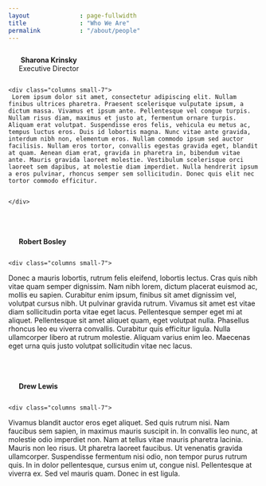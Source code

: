 ```yaml
---
layout              : page-fullwidth
title               : "Who We Are"
permalink           : "/about/people"
---
```


<div class="row">
    <div class="columns small-4">
      <img src="{{ site.urlimg }}people/krinsky.jpg" alt="">
      <p align="center"><strong>Sharona Krinsky</strong> <br>
      Executive Director
      </p>
    </div>

    <div class="columns small-7">
     Lorem ipsum dolor sit amet, consectetur adipiscing elit. Nullam finibus ultrices pharetra. Praesent scelerisque vulputate ipsum, a dictum massa. Vivamus et ipsum ante. Pellentesque vel congue turpis. Nullam risus diam, maximus et justo at, fermentum ornare turpis. Aliquam erat volutpat. Suspendisse eros felis, vehicula eu metus ac, tempus luctus eros. Duis id lobortis magna. Nunc vitae ante gravida, interdum nibh non, elementum eros. Nullam commodo ipsum sed auctor facilisis. Nullam eros tortor, convallis egestas gravida eget, blandit at quam. Aenean diam erat, gravida in pharetra in, bibendum vitae ante. Mauris gravida laoreet molestie. Vestibulum scelerisque orci laoreet sem dapibus, at molestie diam imperdiet. Nulla hendrerit ipsum a eros pulvinar, rhoncus semper sem sollicitudin. Donec quis elit nec tortor commodo efficitur.


    </div>
</div>

<div class="row" style="margin-top:50px;">
    <div class="columns small-4">
      <img src="{{ site.urlimg }}gallery-example-4.jpg" alt="">
      <p align="center"><strong>Robert Bosley</strong>
      </p>
    </div>

    <div class="columns small-7">
Donec a mauris lobortis, rutrum felis eleifend, lobortis lectus. Cras quis nibh vitae quam semper dignissim. Nam nibh lorem, dictum placerat euismod ac, mollis eu sapien. Curabitur enim ipsum, finibus sit amet dignissim vel, volutpat cursus nibh. Ut pulvinar gravida rutrum. Vivamus sit amet est vitae diam sollicitudin porta vitae eget lacus. Pellentesque semper eget mi at aliquet. Pellentesque sit amet aliquet quam, eget volutpat nulla. Phasellus rhoncus leo eu viverra convallis. Curabitur quis efficitur ligula. Nulla ullamcorper libero at rutrum molestie. Aliquam varius enim leo. Maecenas eget urna quis justo volutpat sollicitudin vitae nec lacus.
    </div><!-- /.medium-4.columns -->  
</div>

<div class="row" style="margin-top:50px;">
    <div class="columns small-4">
      <img src="{{ site.urlimg }}people/lewis.jpg" alt="">
      <p align="center"><strong>Drew Lewis</strong>
      </p>
    </div>

    <div class="columns small-7">
Vivamus blandit auctor eros eget aliquet. Sed quis rutrum nisi. Nam faucibus sem sapien, in maximus mauris suscipit in. In convallis leo nunc, at molestie odio imperdiet non. Nam at tellus vitae mauris pharetra lacinia. Mauris non leo risus. Ut pharetra laoreet faucibus. Ut venenatis gravida ullamcorper. Suspendisse fermentum nisi odio, non tempor purus rutrum quis. In in dolor pellentesque, cursus enim ut, congue nisl. Pellentesque at viverra ex. Sed vel mauris quam. Donec in est ligula.
    </div><!-- /.medium-4.columns -->  
</div>
